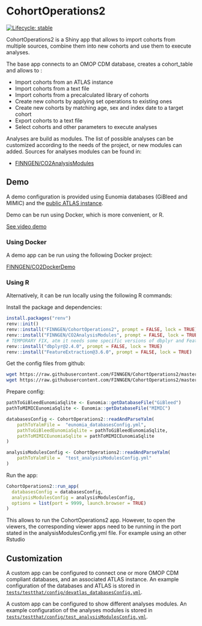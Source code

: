 # CohortOperations2

<!-- badges: start -->
[![Lifecycle: stable](https://img.shields.io/badge/lifecycle-stable-brightgreen.svg)](https://lifecycle.r-lib.org/articles/stages.html#stable)
<!-- badges: end -->

CohortOperations2 is a Shiny app that allows to import cohorts from multiple sources, combine them into new cohorts and use them to execute analyses. 

The base app connects to an OMOP CDM database, creates a cohort_table and allows to :

* Import cohorts from an ATLAS instance
* Import cohorts from a text file
* Import cohorts from a precalculated library of cohorts
* Create new cohorts by applying set operations to existing ones
* Create new cohorts by matching age, sex and index date to a target cohort
* Export cohorts to a text file
* Select cohorts and other parameters to execute analyses

Analyses are build as modules. The list of possible analyses can be customized according to the needs of the project, or new modules can added. 
Sources for analyses modules can be found in:
* [FINNGEN/CO2AnalysisModules](https://github.com/FINNGEN/CO2AnalysisModules)



## Demo

A demo configuration is provided using Eunomia databases (GiBleed and MIMIC) and the [public ATLAS instance](https://atlas-demo.ohdsi.org/).

Demo can be run using Docker, which is more convenient, or R.

[See video demo](https://www.ohdsi.org/2024showcase-131/)

### Using Docker 

A demo app can be run using the following Docker project:

[FINNGEN/CO2DockerDemo](https://github.com/FINNGEN/CO2DockerDemo)

### Using R

Alternatively, it can be run locally using the following R commands:

Install the package and dependencies:
``` r
install.packages("renv")
renv::init()
renv::install("FINNGEN/CohortOperations2", prompt = FALSE, lock = TRUE)
renv::install("FINNGEN/CO2AnalysisModules", prompt = FALSE, lock = TRUE)
# TEMPORARY FIX, atm it needs some specific versions of dbplyr and FeatureExtraction
renv::install("dbplyr@2.4.0", prompt = FALSE, lock = TRUE)
renv::install("FeatureExtraction@3.6.0", prompt = FALSE, lock = TRUE)
```

Get the config files from github:
``` bash
wget https://raw.githubusercontent.com/FINNGEN/CohortOperations2/master/tests/testthat/config/eunomia_databasesConfig.yml
wget https://raw.githubusercontent.com/FINNGEN/CohortOperations2/master/tests/testthat/config/test_analysisModulesConfig.yml
```

Prepare config:
``` r
pathToGiBleedEunomiaSqlite <- Eunomia::getDatabaseFile("GiBleed")
pathToMIMICEunomiaSqlite <- Eunomia::getDatabaseFile("MIMIC")

databasesConfig <- CohortOperations2::readAndParseYalm(
    pathToYalmFile =  "eunomia_databasesConfig.yml",
    pathToGiBleedEunomiaSqlite = pathToGiBleedEunomiaSqlite,
    pathToMIMICEunomiaSqlite = pathToMIMICEunomiaSqlite
)

analysisModulesConfig <- CohortOperations2::readAndParseYalm(
    pathToYalmFile =  "test_analysisModulesConfig.yml"
)
```

Run the app:
``` r
CohortOperations2::run_app(
  databasesConfig = databasesConfig,
  analysisModulesConfig = analysisModulesConfig,
  options = list(port = 9999, launch.browser = TRUE)
)
```

This allows to run the CohortOperations2 app. However, to open the viewers, the corresponding viewer apps need to be running in the port stated in the analysisModulesConfig.yml file. For example using an other Rstudio


## Customization

A custom app can be configured to connect one or more OMOP CDM compliant databases, and an associated ATLAS instance. An example configuration of the databases and ATLAS is stored in [`tests/testthat/config/devatlas_databasesConfig.yml`](tests/testthat/config/devatlas_databasesConfig.yml).

A custom app can be configured to show different analyses modules. An example configuration of the analyses modules is stored in [`tests/testthat/config/test_analysisModulesConfig.yml`](tests/testthat/config/test_analysisModulesConfig.yml).


